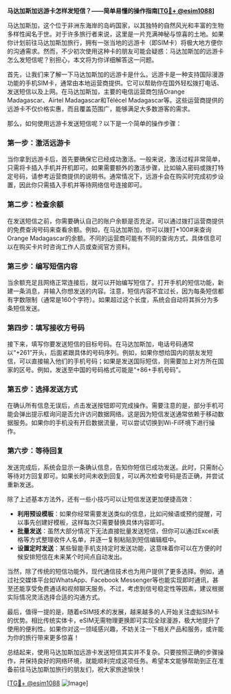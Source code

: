 **马达加斯加远游卡怎样发短信？——简单易懂的操作指南[[TG💪+ @esim1088](https://t.me/s/esim1088)]**

马达加斯加，这个位于非洲东海岸的岛屿国家，以其独特的自然风光和丰富的生物多样性闻名于世。对于许多旅行者来说，这里是一片充满神秘与惊喜的土地。如果你计划前往马达加斯加旅行，拥有一张当地的远游卡（即SIM卡）将极大地方便你的沟通需求。然而，不少初次使用这种卡的朋友可能会疑惑：马达加斯加的远游卡怎么发短信呢？别担心，本文将为你详细解答这一问题。

首先，让我们来了解一下马达加斯加的远游卡是什么。远游卡是一种支持国际漫游功能的手机SIM卡，通常由本地运营商提供。它可以帮助你在国外轻松拨打电话、发送短信以及上网。在马达加斯加，主要的电信运营商包括Orange Madagascar、Airtel Madagascar和Télécel Madagascar等。这些运营商提供的远游卡不仅价格实惠，而且覆盖范围广，能够满足大多数游客的需求。

那么，如何使用远游卡发送短信呢？以下是一个简单的操作步骤：

### **第一步：激活远游卡**
当你拿到远游卡后，首先要确保它已经成功激活。一般来说，激活过程非常简单，只需将卡插入手机并开机即可。如果需要额外的激活步骤，比如输入密码或拨打特定号码，请参考运营商提供的说明书。通常情况下，远游卡会在购买时完成初步设置，因此你只需插入手机并等待网络信号连接即可。

### **第二步：检查余额**
在发送短信之前，你需要确认自己的账户余额是否充足。可以通过拨打运营商提供的免费查询号码来查看余额。例如，在马达加斯加，你可以拨打*100#来查询Orange Madagascar的余额。不同的运营商可能有不同的查询方式，具体信息可以在购买卡片时咨询工作人员或查阅官方资料。

### **第三步：编写短信内容**
当余额充足且网络正常连接后，就可以开始编写短信了。打开手机的短信功能，新建一条消息，并输入你想发送的内容。注意，短信内容不宜过长，因为每条短信都有字数限制（通常是160个字符）。如果超过这个长度，系统会自动将其拆分为多条短信发送。

### **第四步：填写接收方号码**
接下来，填写你要发送短信的目标号码。在马达加斯加，电话号码通常以“+261”开头，后面紧跟具体的号码序列。例如，如果你想给国内的朋友发短信，可以直接输入他们的手机号码；如果是发送国际短信，则需要加上对方所在国家的区号。例如，发送至中国的号码格式可能是“+86+手机号码”。

### **第五步：选择发送方式**
在确认所有信息无误后，点击发送按钮即可完成操作。需要注意的是，部分手机可能会弹出提示框询问是否允许访问数据网络。这是因为短信发送通常依赖于移动数据服务。如果你的手机没有开启数据流量，可以尝试切换到Wi-Fi环境下进行操作。

### **第六步：等待回复**
发送完成后，系统会显示一条确认信息，告知你短信已成功发送。此时，只需耐心等待对方回复即可。如果长时间未收到回复，可以再次检查号码是否正确，并尝试重新发送。

除了上述基本方法外，还有一些小技巧可以让短信发送更加便捷高效：

- **利用预设模板**：如果你经常需要发送类似的信息，比如问候语或预约提醒，可以事先创建好模板，这样每次只需要替换具体内容即可。
- **批量发送**：虽然大部分情况下无法直接批量发送短信，但你可以通过Excel表格等方式整理收件人名单，并逐一复制粘贴到短信编辑框中。
- **设置定时发送**：某些智能手机支持定时发送功能，这意味着你可以在方便的时候安排短信在未来某个时间点自动发出。

当然，除了传统的短信功能外，现代通信技术也为用户提供了更多选择。例如，通过社交媒体平台如WhatsApp、Facebook Messenger等也能实现即时通讯，甚至还能享受免费通话和视频聊天服务。不过，考虑到信号稳定性等因素，建议根据实际情况灵活选择合适的沟通方式。

最后，值得一提的是，随着eSIM技术的发展，越来越多的人开始关注虚拟SIM卡的优势。相比传统实体卡，eSIM无需物理更换即可实现全球漫游，极大地提升了使用的便利性。如果你对这一领域感兴趣，不妨关注一下相关产品和服务，或许能为你的旅行带来更多惊喜！

总结起来，使用马达加斯加远游卡发送短信其实并不复杂。只要按照正确的步骤操作，并保持良好的网络环境，就能顺利完成这项任务。希望本文能够帮助到正在准备前往马达加斯加旅行的朋友们，祝大家旅途愉快！

[[TG💪+ @esim1088](https://t.me/s/esim1088) ![Image](https://i.postimg.cc/4NQfJmqS/Snipaste-2025-05-13-00-14-12.png)]
